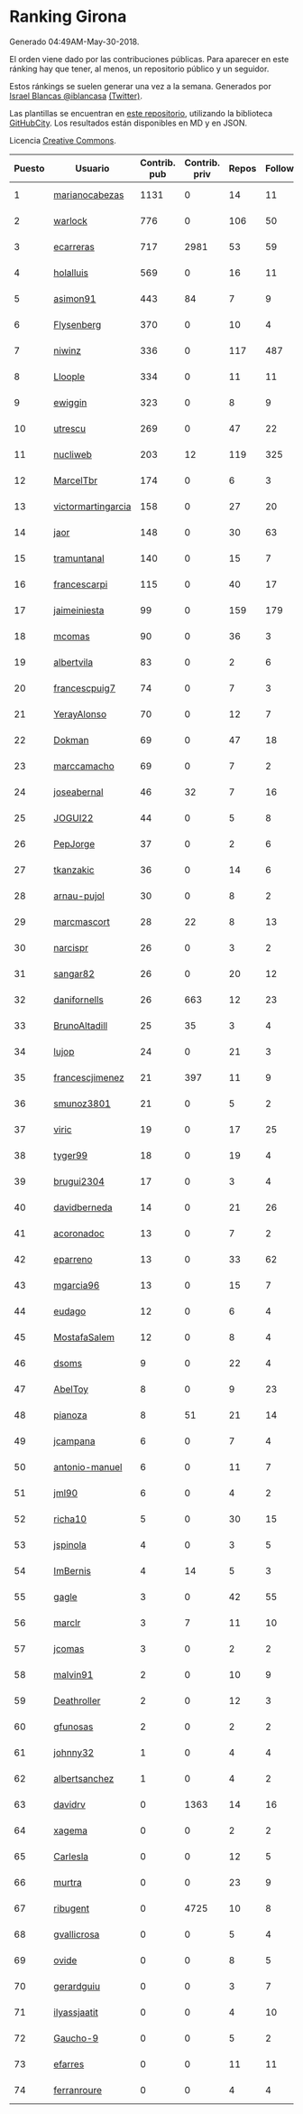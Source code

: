 # Ranking Girona

Generado 04:49AM-May-30-2018.

El orden viene dado por las contribuciones públicas. Para aparecer en este ránking hay que tener, al menos, un repositorio público y un seguidor.

Estos ránkings se suelen generar una vez a la semana. Generados por [Israel Blancas @iblancasa](https://github.com/iblancasa/) [(Twitter)](https://twitter.com/iblancasa).

Las plantillas se encuentran en [este repositorio](https://github.com/iblancasa/GH-Spanish-Ranking), utilizando la biblioteca [GitHubCity](https://github.com/iblancasa/GitHubCity). Los resultados están disponibles en MD y en JSON.

Licencia [Creative Commons](https://creativecommons.org/licenses/by/4.0/).

| Puesto   |  Usuario  | Contrib. pub | Contrib. priv |Repos| Followers | Desde |  Avatar  |
|----------|-----------|--------------|---------------|-----|-----------|-------|----------|
|1|[marianocabezas](https://github.com/marianocabezas)|1131|0|14|11|2016-05-10|![marianocabezas](https://avatars0.githubusercontent.com/u/19290459)|
|2|[warlock](https://github.com/warlock)|776|0|106|50|2010-02-03|![warlock](https://avatars2.githubusercontent.com/u/194981)|
|3|[ecarreras](https://github.com/ecarreras)|717|2981|53|59|2010-06-02|![ecarreras](https://avatars3.githubusercontent.com/u/294235)|
|4|[holalluis](https://github.com/holalluis)|569|0|16|11|2011-09-27|![holalluis](https://avatars1.githubusercontent.com/u/1082644)|
|5|[asimon91](https://github.com/asimon91)|443|84|7|9|2015-07-06|![asimon91](https://avatars3.githubusercontent.com/u/13195695)|
|6|[Flysenberg](https://github.com/Flysenberg)|370|0|10|4|2017-09-22|![Flysenberg](https://avatars2.githubusercontent.com/u/32201366)|
|7|[niwinz](https://github.com/niwinz)|336|0|117|487|2011-06-11|![niwinz](https://avatars0.githubusercontent.com/u/843689)|
|8|[Lloople](https://github.com/Lloople)|334|0|11|11|2013-10-11|![Lloople](https://avatars2.githubusercontent.com/u/5665466)|
|9|[ewiggin](https://github.com/ewiggin)|323|0|8|9|2011-03-08|![ewiggin](https://avatars1.githubusercontent.com/u/657517)|
|10|[utrescu](https://github.com/utrescu)|269|0|47|22|2012-07-20|![utrescu](https://avatars0.githubusercontent.com/u/2011002)|
|11|[nucliweb](https://github.com/nucliweb)|203|12|119|325|2012-01-05|![nucliweb](https://avatars1.githubusercontent.com/u/1307927)|
|12|[MarcelTbr](https://github.com/MarcelTbr)|174|0|6|3|2016-11-18|![MarcelTbr](https://avatars3.githubusercontent.com/u/23552041)|
|13|[victormartingarcia](https://github.com/victormartingarcia)|158|0|27|20|2011-03-09|![victormartingarcia](https://avatars2.githubusercontent.com/u/659832)|
|14|[jaor](https://github.com/jaor)|148|0|30|63|2009-05-04|![jaor](https://avatars3.githubusercontent.com/u/80719)|
|15|[tramuntanal](https://github.com/tramuntanal)|140|0|15|7|2010-02-08|![tramuntanal](https://avatars0.githubusercontent.com/u/199462)|
|16|[francescarpi](https://github.com/francescarpi)|115|0|40|17|2010-05-26|![francescarpi](https://avatars2.githubusercontent.com/u/287872)|
|17|[jaimeiniesta](https://github.com/jaimeiniesta)|99|0|159|179|2008-03-09|![jaimeiniesta](https://avatars2.githubusercontent.com/u/2629)|
|18|[mcomas](https://github.com/mcomas)|90|0|36|3|2013-05-15|![mcomas](https://avatars3.githubusercontent.com/u/4439719)|
|19|[albertvila](https://github.com/albertvila)|83|0|2|6|2011-03-24|![albertvila](https://avatars0.githubusercontent.com/u/688206)|
|20|[francescpuig7](https://github.com/francescpuig7)|74|0|7|3|2016-06-15|![francescpuig7](https://avatars3.githubusercontent.com/u/19941550)|
|21|[YerayAlonso](https://github.com/YerayAlonso)|70|0|12|7|2012-05-29|![YerayAlonso](https://avatars2.githubusercontent.com/u/1788228)|
|22|[Dokman](https://github.com/Dokman)|69|0|47|18|2012-09-06|![Dokman](https://avatars1.githubusercontent.com/u/2290904)|
|23|[marccamacho](https://github.com/marccamacho)|69|0|7|2|2014-04-24|![marccamacho](https://avatars1.githubusercontent.com/u/7396184)|
|24|[joseabernal](https://github.com/joseabernal)|46|32|7|16|2011-11-23|![joseabernal](https://avatars2.githubusercontent.com/u/1215598)|
|25|[JOGUI22](https://github.com/JOGUI22)|44|0|5|8|2013-09-30|![JOGUI22](https://avatars0.githubusercontent.com/u/5580229)|
|26|[PepJorge](https://github.com/PepJorge)|37|0|2|6|2013-03-08|![PepJorge](https://avatars1.githubusercontent.com/u/3807514)|
|27|[tkanzakic](https://github.com/tkanzakic)|36|0|14|6|2011-06-29|![tkanzakic](https://avatars0.githubusercontent.com/u/884028)|
|28|[arnau-pujol](https://github.com/arnau-pujol)|30|0|8|2|2016-08-28|![arnau-pujol](https://avatars3.githubusercontent.com/u/21292745)|
|29|[marcmascort](https://github.com/marcmascort)|28|22|8|13|2013-02-14|![marcmascort](https://avatars2.githubusercontent.com/u/3595718)|
|30|[narcispr](https://github.com/narcispr)|26|0|3|2|2011-05-19|![narcispr](https://avatars3.githubusercontent.com/u/798275)|
|31|[sangar82](https://github.com/sangar82)|26|0|20|12|2010-12-15|![sangar82](https://avatars1.githubusercontent.com/u/524030)|
|32|[danifornells](https://github.com/danifornells)|26|663|12|23|2012-12-03|![danifornells](https://avatars3.githubusercontent.com/u/2950939)|
|33|[BrunoAltadill](https://github.com/BrunoAltadill)|25|35|3|4|2015-12-29|![BrunoAltadill](https://avatars3.githubusercontent.com/u/16470099)|
|34|[lujop](https://github.com/lujop)|24|0|21|3|2011-07-16|![lujop](https://avatars1.githubusercontent.com/u/920260)|
|35|[francescjimenez](https://github.com/francescjimenez)|21|397|11|9|2012-05-30|![francescjimenez](https://avatars0.githubusercontent.com/u/1791741)|
|36|[smunoz3801](https://github.com/smunoz3801)|21|0|5|2|2014-03-09|![smunoz3801](https://avatars1.githubusercontent.com/u/6901243)|
|37|[viric](https://github.com/viric)|19|0|17|25|2009-03-24|![viric](https://avatars1.githubusercontent.com/u/66664)|
|38|[tyger99](https://github.com/tyger99)|18|0|19|4|2016-09-18|![tyger99](https://avatars2.githubusercontent.com/u/22277221)|
|39|[brugui2304](https://github.com/brugui2304)|17|0|3|4|2015-09-07|![brugui2304](https://avatars2.githubusercontent.com/u/14168841)|
|40|[davidberneda](https://github.com/davidberneda)|14|0|21|26|2012-04-12|![davidberneda](https://avatars0.githubusercontent.com/u/1636163)|
|41|[acoronadoc](https://github.com/acoronadoc)|13|0|7|2|2011-06-01|![acoronadoc](https://avatars2.githubusercontent.com/u/822481)|
|42|[eparreno](https://github.com/eparreno)|13|0|33|62|2008-03-13|![eparreno](https://avatars1.githubusercontent.com/u/3028)|
|43|[mgarcia96](https://github.com/mgarcia96)|13|0|15|7|2014-02-01|![mgarcia96](https://avatars1.githubusercontent.com/u/6561770)|
|44|[eudago](https://github.com/eudago)|12|0|6|4|2011-05-25|![eudago](https://avatars2.githubusercontent.com/u/809916)|
|45|[MostafaSalem](https://github.com/MostafaSalem)|12|0|8|4|2016-05-03|![MostafaSalem](https://avatars1.githubusercontent.com/u/19169958)|
|46|[dsoms](https://github.com/dsoms)|9|0|22|4|2011-07-13|![dsoms](https://avatars3.githubusercontent.com/u/912243)|
|47|[AbelToy](https://github.com/AbelToy)|8|0|9|23|2009-10-31|![AbelToy](https://avatars2.githubusercontent.com/u/147130)|
|48|[pianoza](https://github.com/pianoza)|8|51|21|14|2013-02-28|![pianoza](https://avatars3.githubusercontent.com/u/3731130)|
|49|[jcampana](https://github.com/jcampana)|6|0|7|4|2012-07-16|![jcampana](https://avatars3.githubusercontent.com/u/1982571)|
|50|[antonio-manuel](https://github.com/antonio-manuel)|6|0|11|7|2015-04-09|![antonio-manuel](https://avatars0.githubusercontent.com/u/11867984)|
|51|[jml90](https://github.com/jml90)|6|0|4|2|2016-03-18|![jml90](https://avatars2.githubusercontent.com/u/17928538)|
|52|[richa10](https://github.com/richa10)|5|0|30|15|2014-12-06|![richa10](https://avatars3.githubusercontent.com/u/10096428)|
|53|[jspinola](https://github.com/jspinola)|4|0|3|5|2013-04-25|![jspinola](https://avatars3.githubusercontent.com/u/4253665)|
|54|[ImBernis](https://github.com/ImBernis)|4|14|5|3|2016-05-28|![ImBernis](https://avatars3.githubusercontent.com/u/19626829)|
|55|[gagle](https://github.com/gagle)|3|0|42|55|2012-02-17|![gagle](https://avatars0.githubusercontent.com/u/1446052)|
|56|[marclr](https://github.com/marclr)|3|7|11|10|2013-02-04|![marclr](https://avatars0.githubusercontent.com/u/3474291)|
|57|[jcomas](https://github.com/jcomas)|3|0|2|2|2013-12-30|![jcomas](https://avatars3.githubusercontent.com/u/6289333)|
|58|[malvin91](https://github.com/malvin91)|2|0|10|9|2014-02-27|![malvin91](https://avatars2.githubusercontent.com/u/6801363)|
|59|[Deathroller](https://github.com/Deathroller)|2|0|12|3|2014-06-18|![Deathroller](https://avatars3.githubusercontent.com/u/7921596)|
|60|[gfunosas](https://github.com/gfunosas)|2|0|2|2|2015-11-08|![gfunosas](https://avatars1.githubusercontent.com/u/15719214)|
|61|[johnny32](https://github.com/johnny32)|1|0|4|4|2013-03-20|![johnny32](https://avatars2.githubusercontent.com/u/3924718)|
|62|[albertsanchez](https://github.com/albertsanchez)|1|0|4|2|2014-04-08|![albertsanchez](https://avatars1.githubusercontent.com/u/7221778)|
|63|[davidrv](https://github.com/davidrv)|0|1363|14|16|2009-03-09|![davidrv](https://avatars2.githubusercontent.com/u/61644)|
|64|[xagema](https://github.com/xagema)|0|0|2|2|2012-05-23|![xagema](https://avatars2.githubusercontent.com/u/1770166)|
|65|[Carlesla](https://github.com/Carlesla)|0|0|12|5|2012-06-18|![Carlesla](https://avatars0.githubusercontent.com/u/1863714)|
|66|[murtra](https://github.com/murtra)|0|0|23|9|2012-06-05|![murtra](https://avatars3.githubusercontent.com/u/1818725)|
|67|[ribugent](https://github.com/ribugent)|0|4725|10|8|2011-11-08|![ribugent](https://avatars1.githubusercontent.com/u/1180455)|
|68|[gvallicrosa](https://github.com/gvallicrosa)|0|0|5|4|2012-09-13|![gvallicrosa](https://avatars0.githubusercontent.com/u/2340232)|
|69|[ovide](https://github.com/ovide)|0|0|8|5|2013-02-01|![ovide](https://avatars3.githubusercontent.com/u/3451025)|
|70|[gerardguiu](https://github.com/gerardguiu)|0|0|3|7|2013-10-14|![gerardguiu](https://avatars2.githubusercontent.com/u/5679102)|
|71|[ilyassjaatit](https://github.com/ilyassjaatit)|0|0|4|10|2013-12-06|![ilyassjaatit](https://avatars0.githubusercontent.com/u/6122534)|
|72|[Gaucho-9](https://github.com/Gaucho-9)|0|0|5|2|2014-01-27|![Gaucho-9](https://avatars3.githubusercontent.com/u/6517150)|
|73|[efarres](https://github.com/efarres)|0|0|11|11|2014-03-04|![efarres](https://avatars0.githubusercontent.com/u/6848360)|
|74|[ferranroure](https://github.com/ferranroure)|0|0|4|4|2015-09-28|![ferranroure](https://avatars0.githubusercontent.com/u/14871012)|
